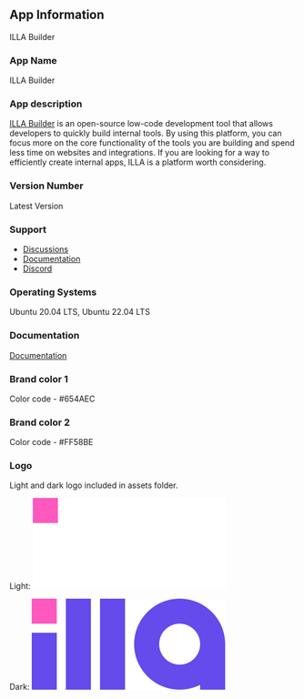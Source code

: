 ## App Information
ILLA Builder

### App Name
ILLA Builder

### App description
[ILLA Builder](https://github.com/illacloud/illa-builder) is an open-source low-code development tool that allows developers to quickly build internal tools. By using this platform, you can focus more on the core functionality of the tools you are building and spend less time on websites and integrations. If you are looking for a way to efficiently create internal apps, ILLA is a platform worth considering.

### Version Number
Latest Version

### Support
* [Discussions](https://github.com/orgs/illacloud/discussions)
* [Documentation](https://www.illacloud.com/docs/about-illa)
* [Discord](https://discord.gg/illacloud)

### Operating Systems
Ubuntu 20.04 LTS, Ubuntu 22.04 LTS

### Documentation
[Documentation](https://www.illacloud.com/docs/about-illa)

### Brand color 1
Color code - #654AEC

### Brand color 2
Color code - #FF58BE

### Logo
Light and dark logo included in assets folder.

Light:
![light](assets/illa_white.svg)

Dark:
![dark](assets/illa.svg)
